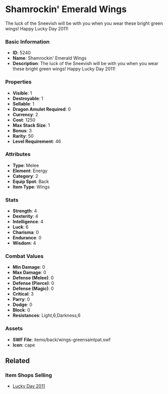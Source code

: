 # Shamrockin' Emerald Wings

The luck of the Sneevish will be with you when you wear these bright green wings!  Happy Lucky Day 2011!

### Basic Information

- **ID**: 5240
- **Name**: Shamrockin&#039; Emerald Wings
- **Description**: The luck of the Sneevish will be with you when you wear these bright green wings!  Happy Lucky Day 2011!

### Properties

- **Visible**: 1
- **Destroyable**: 1
- **Sellable**: 1
- **Dragon Amulet Required**: 0
- **Currency**: 2
- **Cost**: 1250
- **Max Stack Size**: 1
- **Bonus**: 3
- **Rarity**: 50
- **Level Requirement**: 46

### Attributes

- **Type**: Melee
- **Element**: Energy
- **Category**: 2
- **Equip Spot**: Back
- **Item Type**: Wings

### Stats

- **Strength**: 4
- **Dexterity**: 4
- **Intelligence**: 4
- **Luck**: 6
- **Charisma**: 0
- **Endurance**: 0
- **Wisdom**: 4

### Combat Values

- **Min Damage**: 0
- **Max Damage**: 0
- **Defense (Melee)**: 0
- **Defense (Pierce)**: 0
- **Defense (Magic)**: 0
- **Critical**: 3
- **Parry**: 0
- **Dodge**: 0
- **Block**: 0
- **Resistances**: Light,6,Darkness,6

### Assets

- **SWF File**: items/back/wings-greensaintpat.swf
- **Icon**: cape

## Related

### Item Shops Selling

- [Lucky Day 2011](../item-shops/193-lucky-day-2011.md)

